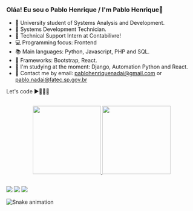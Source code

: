 ### Oláa! Eu sou o Pablo Henrique / I'm Pablo Henrique👋

- 📕 University student of Systems Analysis and Development.
- 🔭 Systems Development Technician.
- 🍳 Technical Support Intern at Contabilivre!
- 💻 Programming focus: Frontend
- 📚 Main languages: Python, Javascript, PHP and SQL.
- 📒 Frameworks: Bootstrap, React.
- 🌱 I'm studying at the moment: Django, Automation Python and React.
- 💬 Contact me by email: pablohenriquenadai@gmail.com or pablo.nadai@fatec.sp.gov.br

Let's code ▶️👨‍💻💙

##

<div align="center">
  <a href="https://github.com/PabloHenrique">
  <img height="180em" src="https://github-readme-stats.vercel.app/api?username=PabloHenrique&show_icons=true&theme=dark&include_all_commits=true&count_private=true"/>
  <img height="180em" src="https://github-readme-stats.vercel.app/api/top-langs/?username=PabloHenrique&layout=compact&langs_count=7&theme=dark"/>
</div>

##
  
<div>
  <a href = "mailto:pablohenriquenadai@gmail.com"><img src="https://img.shields.io/badge/-Gmail-%23333?style=for-the-badge&logo=gmail&logoColor=white" target="_blank"></a>
  <a href="https://www.facebook.com/pablohenrique.nadai/" target="_blank"><img src="https://img.shields.io/badge/-LinkedIn-%230077B5?style=for-the-badge&logo=linkedin&logoColor=white" target="_blank"></a> 
  <a href="" target="_blank"><img src="https://img.shields.io/badge/Facebook-1877F2?style=for-the-badge&logo=facebook&logoColor=white" target="_blank"></a>

  ![Snake animation](https://github.com/PabloHenrique/PabloHenrique/blob/output/github-contribution-grid-snake.svg)
</div>
